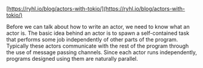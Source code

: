 
[https://ryhl.io/blog/actors-with-tokio/](https://ryhl.io/blog/actors-with-tokio/)

Before we can talk about how to write an actor, we need to know what an actor is. The basic idea behind an actor is to spawn a self-contained task that performs some job independently of other parts of the program. Typically these actors communicate with the rest of the program through the use of message passing channels. Since each actor runs independently, programs designed using them are naturally parallel.

